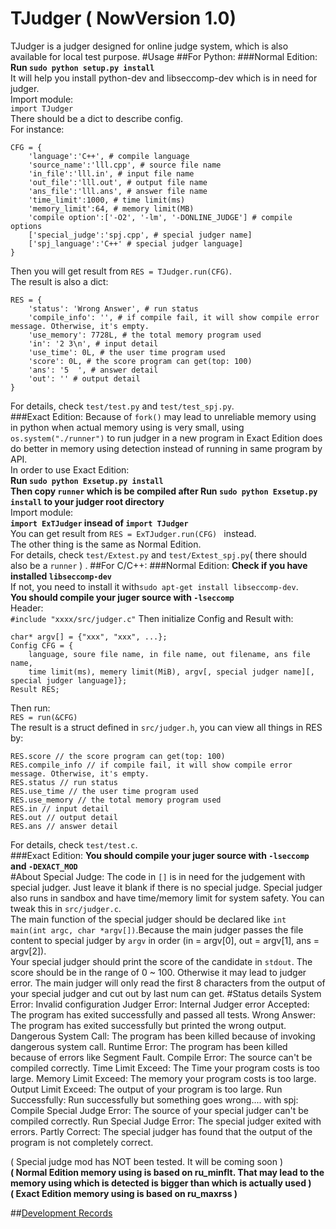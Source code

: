 # TJudger ( NowVersion 1.0)
TJudger is a judger designed for online judge system, which is also available for local test purpose.
#Usage
##For Python:
###Normal Edition:
**Run ``sudo python setup.py install``**  
It will help you install python-dev and libseccomp-dev which is in need for judger.  
Import module:  
``import TJudger``  
There should be a dict to describe config.  
For instance:

	CFG = {
		'language':'C++', # compile language
		'source_name':'lll.cpp', # source file name
		'in_file':'lll.in', # input file name
		'out_file':'lll.out', # output file name
		'ans_file':'lll.ans', # answer file name
		'time_limit':1000, # time limit(ms)
		'memory_limit':64, # memory limit(MB)
		'compile option':['-O2', '-lm', '-DONLINE_JUDGE'] # compile options
		['special_judge':'spj.cpp', # special judger name]
		['spj_language':'C++' # special judger language]
	}
Then you will get result from ``RES = TJudger.run(CFG)``.  
The result is also a dict:

	RES = {
		'status': 'Wrong Answer', # run status
		'compile_info': '', # if compile fail, it will show compile error message. Otherwise, it's empty.
		'use_memory': 7728L, # the total memory program used
		'in': '2 3\n', # input detail
		'use_time': 0L, # the user time program used
		'score': 0L, # the score program can get(top: 100)
		'ans': '5  ', # answer detail
		'out': '' # output detail
	}

For details, check ``test/test.py`` and ``test/test_spj.py``.  
###Exact Edition:
Because of ``fork()`` may lead to unreliable memory using in python when actual memory using is very small, using ``os.system("./runner")`` to run judger in a new program in Exact Edition does do better in memory using detection instead of running in same program by API.  
In order to use Exact Edition:  
**Run ``sudo python Exsetup.py install``**  
**Then copy ``runner`` which is be compiled after Run ``sudo python Exsetup.py install`` to your judger root directory**  
Import module:  
**``import ExTJudger`` insead of ``import TJudger``**  
You can get result from ``RES = ExTJudger.run(CFG) `` instead.  
The other thing is the same as Normal Edition.  
For details, check ``test/Extest.py`` and ``test/Extest_spj.py``( there should also be a ``runner`` ) .
##For C/C++:
###Normal Edition:
**Check if you have installed ``libseccomp-dev``**  
If not, you need to install it with``sudo apt-get install libseccomp-dev``.  
**You should compile your juger source with ``-lseccomp``**  
Header:  
``#include "xxxx/src/judger.c"``
Then initialize Config and Result with:

	char* argv[] = {"xxx", "xxx", ...};
	Config CFG = {
		language, soure file name, in file name, out filename, ans file name,
		time limit(ms), memery limit(MiB), argv[, special judger name][, special judger language]};
	Result RES;
Then run:  
``RES = run(&CFG)``  
The result is a struct defined in ``src/judger.h``, you can view all things in RES by:

	RES.score // the score program can get(top: 100)
	RES.compile_info // if compile fail, it will show compile error message. Otherwise, it's empty.
	RES.status // run status
	RES.use_time // the user time program used
	RES.use_memory // the total memory program used
	RES.in // input detail
	RES.out // output detail
	RES.ans // answer detail

For details, check ``test/test.c``.  
###Exact Edition:
**You should compile your juger source with ``-lseccomp`` and ``-DEXACT_MOD``**  
#About Special Judge:
The code in ``[]`` is in need for the judgement with special judger. Just leave it blank if there is no special judge.
Special judger also runs in sandbox and have time/memory limit for system safety. You can tweak this in ``src/judger.c``.  
The main function of the special judger should be declared like ``int main(int argc, char *argv[])``.Because the main judger passes the file content to special judger by `argv` in order (in = argv[0], out = argv[1], ans = argv[2]).  
Your special judger should print the score of the candidate in `stdout`. The score should be in the range of 0 ~ 100. Otherwise it may lead to judger error. The main judger will only read the first 8 characters from the output of your special judger and cut out by last num can get.
#Status details
	System Error: Invalid configuration
	Judger Error: Internal Judger error
	Accepted: The program has exited successfully and passed all tests.
	Wrong Answer: The program has exited successfully but printed the wrong output.
	Dangerous System Call: The program has been killed because of invoking dangerous system call.
	Runtime Error: The program has been killed because of errors like Segment Fault.
	Compile Error: The source can't be compiled correctly.
	Time Limit Exceed: The Time your program costs is too large.
	Memory Limit Exceed: The memory your program costs is too large.
	Output Limit Exceed: The output of your program is too large.
	Run Successfully: Run successfully but something goes wrong....
	with spj:
	Compile Special Judge Error: The source of your special judger can't be compiled correctly.
	Run Special Judge Error: The special judger exited with errors.
	Partly Correct: The special judger has found that the output of the program is not completely correct.


( Special judge mod has NOT been tested. It will be coming soon )  
**( Normal Edition memory using is based on ru_minflt. That may lead to the memory using which is detected is bigger than which is actually used )**  
**( Exact Edition memory using is based on ru_maxrss )**


##[Development Records](http://xtt.lcybox.com/wp-content/themes/XTT_A/article_tmp/sandbox.php)
